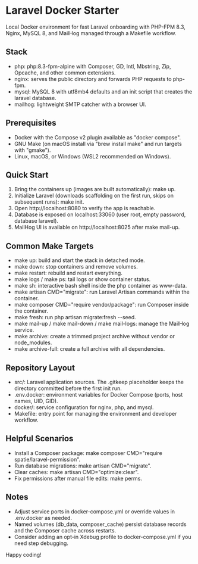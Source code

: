 # Laravel Docker Starter

Local Docker environment for fast Laravel onboarding with PHP-FPM 8.3, Nginx, MySQL 8, and MailHog managed through a Makefile workflow.

## Stack
- php: php:8.3-fpm-alpine with Composer, GD, Intl, Mbstring, Zip, Opcache, and other common extensions.
- nginx: serves the public directory and forwards PHP requests to php-fpm.
- mysql: MySQL 8 with utf8mb4 defaults and an init script that creates the laravel database.
- mailhog: lightweight SMTP catcher with a browser UI.

## Prerequisites
- Docker with the Compose v2 plugin available as "docker compose".
- GNU Make (on macOS install via "brew install make" and run targets with "gmake").
- Linux, macOS, or Windows (WSL2 recommended on Windows).

## Quick Start
1. Bring the containers up (images are built automatically): make up.
2. Initialize Laravel (downloads scaffolding on the first run, skips on subsequent runs): make init.
3. Open http://localhost:8080 to verify the app is reachable.
4. Database is exposed on localhost:33060 (user root, empty password, database laravel).
5. MailHog UI is available on http://localhost:8025 after make mail-up.

## Common Make Targets
- make up: build and start the stack in detached mode.
- make down: stop containers and remove volumes.
- make restart: rebuild and restart everything.
- make logs / make ps: tail logs or show container status.
- make sh: interactive bash shell inside the php container as www-data.
- make artisan CMD="migrate": run Laravel Artisan commands within the container.
- make composer CMD="require vendor/package": run Composer inside the container.
- make fresh: run php artisan migrate:fresh --seed.
- make mail-up / make mail-down / make mail-logs: manage the MailHog service.
- make archive: create a trimmed project archive without vendor or node_modules.
- make archive-full: create a full archive with all dependencies.

## Repository Layout
- src/: Laravel application sources. The .gitkeep placeholder keeps the directory committed before the first init run.
- .env.docker: environment variables for Docker Compose (ports, host names, UID, GID).
- docker/: service configuration for nginx, php, and mysql.
- Makefile: entry point for managing the environment and developer workflow.

## Helpful Scenarios
- Install a Composer package: make composer CMD="require spatie/laravel-permission".
- Run database migrations: make artisan CMD="migrate".
- Clear caches: make artisan CMD="optimize:clear".
- Fix permissions after manual file edits: make perms.

## Notes
- Adjust service ports in docker-compose.yml or override values in .env.docker as needed.
- Named volumes (db_data, composer_cache) persist database records and the Composer cache across restarts.
- Consider adding an opt-in Xdebug profile to docker-compose.yml if you need step debugging.

Happy coding!
